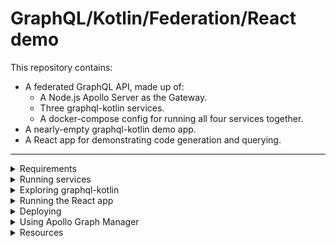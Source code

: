 # GraphQL/Kotlin/Federation/React demo

This repository contains:

* A federated GraphQL API, made up of:
    * A Node.js Apollo Server as the Gateway.
    * Three graphql-kotlin services.
    * A docker-compose config for running all four services together.
* A nearly-empty graphql-kotlin demo app.
* A React app for demonstrating code generation and querying.

***

<details>
  <summary>Requirements</summary>

* Docker
* Java
* Node
* Yarn

</details>

<details>
  <summary>Running services</summary>

```sh
./bin/run-all
```

Visit [localhost:4000/graphql](http://localhost:4000/graphql) to explore the entire federated graph.

Open [localhost:8081/playground](http://localhost:8081/playground), [localhost:8082/playground](http://localhost:8082/playground), or [localhost:8083/playground](http://localhost:8083/playground) to explore each service directly.
</details>

<details>
  <summary>Exploring graphql-kotlin</summary>

* [Read the official docs](gk)
* Edit `graphql-kotlin-demo/src/main/kotlin/com/example/Application.kt`.
* Run the app:
    ```sh
    ./bin/run-demo
    ```
    (Or import the entire project in Intellij and use the "Run" button.)
</details>

<details>
  <summary>Running the React app</summary>

```sh
cd app
yarn install
yarn codegen:watch # in one terminal
yarn start # in another terminal
```

Visit [http://localhost:3000](http://localhost:3000)
</details>

<details>
  <summary>Deploying</summary>

Deploying the services requires my heroku login, so that's not available.

Explore the graph on the Internet [here](https://young-plains-37812.herokuapp.com/graphql). (It might be slow if the dynos went to sleep).
</details>

<details>
  <summary>Using Apollo Graph Manager</summary>

Pushing new service definitions to AGM requires an API key for the `square-lunchnlearn-mar2020` graph.

Visit [go/graphql-login](https://go/graphql-login) to view service definitions, graph usage, error rates, and latency metrics.
</details>

<details>
  <summary>Resources</summary>

### Services
* [graphql-kotlin][gk]
* [graphql-java][gj]
* [graphql-java-extended-scalars][gjes]
* [federation-jvm][fj]
* [howtographql.com][htg]
* [Apollo Graph Manager][agm]

### Client
* [create-react-app][cra]
* [apollo-boost][ab]
* [@apollo/react-hooks][arh]
* [apollo codegen][ac]
</details>

[gk]:https://expediagroup.github.io/graphql-kotlin/docs/getting-started.html
[gj]:https://www.graphql-java.com
[gjes]:https://github.com/graphql-java/graphql-java-extended-scalars
[fj]:https://github.com/apollographql/federation-jvm
[htg]:https://www.howtographql.com
[agm]:https://www.apollographql.com/docs/graph-manager/
[cra]:https://create-react-app.dev
[ab]:https://www.apollographql.com/docs/react/
[arh]:https://www.apollographql.com/docs/react/api/react-hooks/
[ac]:https://github.com/apollographql/apollo-tooling#code-generation
